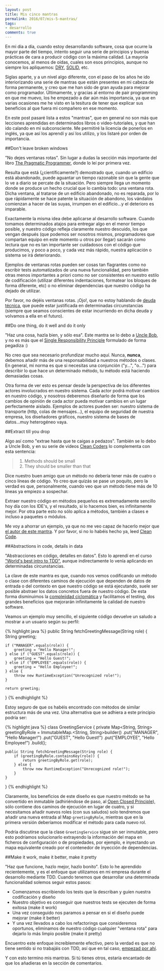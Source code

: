 ```yaml
---
layout: post
title: Mis cinco mantras
permalink: 2016/07/mis-5-mantras/
tags:
- desarrollo
comments: true
---
```


En mi día a día, cuando estoy desarrollando software, cosa que ocurre la mayor parte del tiempo, intento seguir una serie de principios y buenas prácticas de cara a producir código con la máxima calidad. La mayoría conocemos, al menos de oídas, cuales son esos principios, aunque no siempre los apliquemos: [DRY](https://en.wikipedia.org/wiki/Don%27t_repeat_yourself), [SOLID](https://es.wikipedia.org/wiki/SOLID), etc.

Siglas aparte, y a un nivel algo diferente, con el paso de los años he ido interiorizando una serie de mantras que están presentes en mi cabeza de forma permanente, y creo que me han sido de gran ayuda para mejorar como programador. Últimamente, y gracias al entorno de pair programming en que me muevo, los he empezado a dar aún más importancia, ya que en varias ocasiones me he visto en la tesitura de tener que explicar sus beneficios al que fuera mi compañero en ese momento.

En este post pasaré lista a estos "mantras", que en general no son más que lecciones aprendidas en determinados libros o video-tutoriales, y que han ido calando en mi subconsciente. Me permitiré la licencia de ponerlos en inglés, ya que así los aprendí y así los utilizo, y los listaré por orden de importancia.

<!--break-->

##Don't leave broken windows

"No dejes ventanas rotas". Sin lugar a dudas la sección más importante del libro [The Pragmatic Programmer](https://www.amazon.co.uk/Pragmatic-Programmer-Andrew-Hunt/dp/020161622X), donde lo leí por primera vez.

Resulta que está (¿científicamente?) demostrado que, cuando un edificio está abandonado, puede aguantar un tiempo razonable sin que la gente que lo ve a diario se percate de la situación. Pero siempre llega un momento donde se produce un hecho crucial que lo cambia todo: una ventana rota. Dicha ventana, al tratarse de un edificio abandonado, no es reparada, por lo que rápidamente se hace patente la situación de abandono, los vándalos comienzan a hacer de las suyas, irrumpen en el edificio...y el deterioro es imparable.

Exactamente la misma idea debe aplicarse al desarrollo software. Cuando tomamos determinados atajos para entregar algo en el menor tiempo posible, y nuestro código refleja claramente nuestro descuido, los que vengan después (que podemos ser nosotros mismos, programadores que compartan equipo en este momento u otros por llegar) sacarán como lectura que no es tan importante ser cuidadosos con el código que producimos, y poco a poco, y cada vez más rápido, nuestra aplicación o sistema se irá deteriorando.

Ejemplos de ventanas rotas pueden ser cosas tan flagrantes como no escribir tests automatizados de una nueva funcionalidad, pero también otras menos importantes a priori como no ser consistentes en nuestro estilo de codificación (utilizar diferentes indentaciones, formatear los bloques de forma diferente, etc) o no eliminar dependencias que nuestro código ha dejado de utilizar.

Por favor, no dejéis ventanas rotas. ¡Ojo!, que no estoy hablando de [deuda técnica](https://es.wikipedia.org/wiki/Deuda_t%C3%A9cnica), que puede estar justificada en determinadas circunstancias (siempre que seamos conscientes de estar incurriendo en dicha deuda y volvamos a ella en el futuro).

##Do one thing, do it well and do it only

"Haz una cosa, hazla bien, y sólo esa". Este mantra se lo debo a [Uncle Bob](https://twitter.com/unclebobmartin), y no es más que el [Single Responsibility Principle](https://en.wikipedia.org/wiki/Single_responsibility_principle) formulado de forma pegadiza :)

No creo que sea necesario profundizar mucho aquí. Nunca, **nunca**, debemos añadir más de una responsabilidad a nuestros métodos o clases. En general, mi norma es que si necesitas una conjunción ("y...", "o...") para describir lo que hace un determinado método, tu método está haciendo demasiadas cosas.

Otra forma de ver esto es pensar desde la perspectiva de los diferentes actores involucrados en nuestro sistema. Cada actor podrá motivar cambios en nuestro código, y nosotros deberemos diseñarlo de forma que los cambios de opinión de cada actor pueda motivar cambios en un lugar perfectamente aislado. Ejemplos de actores pueden ser: nuestro sistema de transporte (http, colas de mensajes...), el equipo de seguridad de nuestra empresa, los diseñadores gráficos, nuestro sistema de bases de datos...muy heterogéneo vaya.

##Extract till you drop

Algo así como "extrae hasta que te caigas a pedazos". También se lo debo a Uncle Bob, y en su serie de videos [Clean Coders](https://cleancoders.com/) lo complementa con esta sentencia:

>1. Methods should be small
>2. They should be smaller than that

Dice nuestro buen amigo que un método no debería tener más de cuatro o cinco líneas de código. Yo creo que quizás se pase un poquito, pero la verdad es que, personalmente, cuando veo que un método tiene más de 10 líneas ya empiezo a sospechar.

Extraer nuestro código en métodos pequeños es extremadamente sencillo hoy día con los IDE's, y el resultado, si lo hacemos bien, es infinitamente mejor. Por otra parte esto no sólo aplica a métodos, también a clases e incluso a paquetes o módulos.

Me voy a ahorrar un ejemplo, ya que no me veo capaz de hacerlo mejor que [el autor de este mantra](https://sites.google.com/site/unclebobconsultingllc/one-thing-extract-till-you-drop). Y por favor, si no lo habéis hecho ya, leed [Clean Code](https://www.amazon.es/Clean-Code-Handbook-Software-Craftsmanship/dp/0132350882).

##Abstractions in code, details in data

"Abstracciones en código, detalles en datos". Esto lo aprendí en el curso ["World's best intro to TDD"](http://www.jbrains.ca/permalink/the-worlds-best-intro-to-tdd-demo-video), aunque indirectamente lo venía aplicando en determinadas circunstancias.

La clave de este mantra es que, cuando nos vemos codificando un método o clase con diferentes caminos de ejecución que dependen de datos de entrada o del contexto en que nuestro código se está ejecutando, suele ser posible abstraer los datos concretos fuera de nuestro código. De esta forma disminuimos la [complejidad ciclomática](https://es.wikipedia.org/wiki/Complejidad_ciclom%C3%A1tica) y facilitamos el testing, dos grandes beneficios que mejorarán infinitamente la calidad de nuestro software.

Veamos un ejemplo muy sencillo, el siguiente código devuelve un saludo a mostrar a un usuario según su perfil:

{% highlight java %}
public String fetchGreetingMessage(String role) {
    String greeting;

    if ("MANAGER".equals(role)) {
        greeting = "Hello Manager!";
    } else if ("GUEST".equals(role)) {
        greeting = "Hello Guest!";
    } else if ("EMPLOYEE".equals(role)) {
        greeting = "Hello Employee!";
    } else {
        throw new RuntimeException("Unrecognized role!");
    }

    return greeting;
}
{% endhighlight %}

Estoy seguro de que os habéis encontrado con métodos de similar estructura más de una vez. Una alternativa que se adhiera a este principio podría ser:

{% highlight java %}
class GreetingService {
    private Map<String, String> greetingByRole =
                ImmutableMap.<String, String>builder()
                                .put("MANAGER", "Hello Manager!")
                                .put("GUEST", "Hello Guest!")
                                .put("EMPLOYEE", "Hello Employee!")
                            .build();


    public String fetchGreetingMessage(String role) {
        if (greetingByRole.containsKey(role)) {
            return greetingByRole.get(role);
        } else {
            throw new RuntimeException("Unrecognized role!");
        }
    }
}
{% endhighlight %}

Claramente, los beneficios de este diseño es que nuestro método se ha convertido en inmutable (adhiriéndose de paso, al [Open Closed Principle](https://en.wikipedia.org/wiki/Open/closed_principle)), sólo contiene dos caminos de ejecución en lugar de cuatro, y si necesitamos añadir nuevos roles (con sus saludos) solo tendremos que añadir una nueva entrada al Map `greetingByRole`, mientras que en la primera versión deberíamos modificar el método para cada nuevo rol.

Podría discutirse que la clase `GreetingService` sigue sin ser inmutable, pero esto podríamos solucionarlo extrayendo la información del mapa en ficheros de configuración o de propiedades, por ejemplo, e inyectando un mapa equivalente creado por el contenedor de inyección de dependencias.


##Make it work, make it better, make it pretty

"Haz que funcione, hazlo mejor, hazlo bonito". Esto lo he aprendido recientemente, y es el enfoque que utilizamos en mi empresa durante el desarrollo mediante TDD. Cuando tenemos que desarrollar una determinada funcionalidad solemos seguir estos pasos:

* Comenzamos escribiendo los tests que la describan y guíen nuestra codificación y diseño
* Nuestro objetivo es conseguir que nuestros tests se ejecuten de forma exitosa (make it work)
* Una vez conseguido nos paramos a pensar en si el diseño puede mejorar (make it better)
* Y una vez llevados a cabo los refactorings que consideremos oportunos, eliminamos de nuestro código cualquier "ventana rota" para dejarlo lo más limpio posible (make it pretty)

Encuentro este enfoque increíblemente efectivo, pero la verdad es que no tiene sentido si no trabajáis con TDD, así que en tal caso, [empezad por ahí](/2016/01/aprendiendo-TDD/).

Y con esto termino mis mantras. Si tú tienes otros, estaría encantado de que los añadieras en la sección de comentarios.
